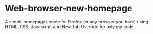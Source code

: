 # Web-browser-new-homepage
A simple homepage i made for Firefox (or any browser you have) using HTML, CSS, Javascript and New Tab Override for aply my code.
